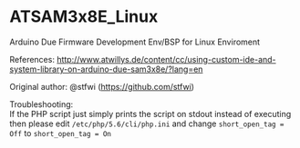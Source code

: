 # ATSAM3x8E_Linux
Arduino Due Firmware Development Env/BSP for Linux Enviroment

References:
http://www.atwillys.de/content/cc/using-custom-ide-and-system-library-on-arduino-due-sam3x8e/?lang=en

Original author: @stfwi (https://github.com/stfwi)

Troubleshooting:  
If the PHP script just simply prints the script on stdout instead of executing then please edit `/etc/php/5.6/cli/php.ini` and change `short_open_tag = Off` to `short_open_tag = On`
